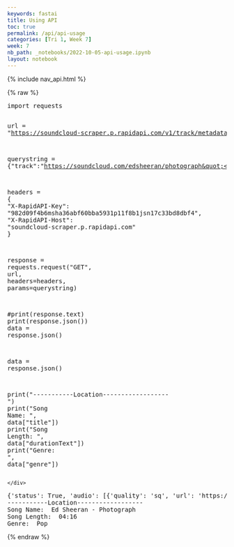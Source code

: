 ```yaml
---
keywords: fastai
title: Using API
toc: true
permalink: /api/api-usage
categories: [Tri 1, Week 7]
week: 7
nb_path: _notebooks/2022-10-05-api-usage.ipynb
layout: notebook
---
```


<!--
#################################################
### THIS FILE WAS AUTOGENERATED! DO NOT EDIT! ###
#################################################
# file to edit: _notebooks/2022-10-05-api-usage.ipynb
-->

<div class="container" id="notebook-container">
        
<div class="cell border-box-sizing text_cell rendered"><div class="inner_cell">
<div class="text_cell_render border-box-sizing rendered_html">
<p>{% include nav_api.html %}</p>

</div>
</div>
</div>
    {% raw %}
    
<div class="cell border-box-sizing code_cell rendered">
<div class="input">

<div class="inner_cell">
    <div class="input_area">
<div class=" highlight hl-ipython3"><pre><span></span><span class="kn">import</span> <span class="nn">requests</span>

<span class="n">url</span> <span class="o">=</span> <span class="s2">&quot;https://soundcloud-scraper.p.rapidapi.com/v1/track/metadata&quot;</span>

<span class="n">querystring</span> <span class="o">=</span> <span class="p">{</span><span class="s2">&quot;track&quot;</span><span class="p">:</span><span class="s2">&quot;https://soundcloud.com/edsheeran/photograph&quot;</span><span class="p">}</span>

<span class="n">headers</span> <span class="o">=</span> <span class="p">{</span>
	<span class="s2">&quot;X-RapidAPI-Key&quot;</span><span class="p">:</span> <span class="s2">&quot;982d09f4b6msha36abf60bba5931p11f8b1jsn17c33bd8dbf4&quot;</span><span class="p">,</span>
	<span class="s2">&quot;X-RapidAPI-Host&quot;</span><span class="p">:</span> <span class="s2">&quot;soundcloud-scraper.p.rapidapi.com&quot;</span>
<span class="p">}</span>

<span class="n">response</span> <span class="o">=</span> <span class="n">requests</span><span class="o">.</span><span class="n">request</span><span class="p">(</span><span class="s2">&quot;GET&quot;</span><span class="p">,</span> <span class="n">url</span><span class="p">,</span> <span class="n">headers</span><span class="o">=</span><span class="n">headers</span><span class="p">,</span> <span class="n">params</span><span class="o">=</span><span class="n">querystring</span><span class="p">)</span>

<span class="c1">#print(response.text)</span>
<span class="nb">print</span><span class="p">(</span><span class="n">response</span><span class="o">.</span><span class="n">json</span><span class="p">())</span>
<span class="n">data</span> <span class="o">=</span> <span class="n">response</span><span class="o">.</span><span class="n">json</span><span class="p">()</span>


<span class="n">data</span> <span class="o">=</span> <span class="n">response</span><span class="o">.</span><span class="n">json</span><span class="p">()</span>

<span class="nb">print</span><span class="p">(</span><span class="s2">&quot;-----------Location------------------ &quot;</span><span class="p">)</span>
<span class="nb">print</span><span class="p">(</span><span class="s2">&quot;Song Name: &quot;</span><span class="p">,</span> <span class="n">data</span><span class="p">[</span><span class="s2">&quot;title&quot;</span><span class="p">])</span>
<span class="nb">print</span><span class="p">(</span><span class="s2">&quot;Song Length: &quot;</span><span class="p">,</span> <span class="n">data</span><span class="p">[</span><span class="s2">&quot;durationText&quot;</span><span class="p">])</span>
<span class="nb">print</span><span class="p">(</span><span class="s2">&quot;Genre: &quot;</span><span class="p">,</span> <span class="n">data</span><span class="p">[</span><span class="s2">&quot;genre&quot;</span><span class="p">])</span>
</pre></div>

    </div>
</div>
</div>

<div class="output_wrapper">
<div class="output">

<div class="output_area">

<div class="output_subarea output_stream output_stdout output_text">
<pre>{&#39;status&#39;: True, &#39;audio&#39;: [{&#39;quality&#39;: &#39;sq&#39;, &#39;url&#39;: &#39;https://scd.dlod.link/?expire=1665543764240&amp;p=li__nXwG-uVEvu596qSzKi3tTkBYySKNPaAS8dA0earLClIuVC-amzjXUQ13OSaQxwn403whQwNs1KsbDEqlLBsR5aCOC_NY_AnOEOPrxEG6Ds0evXVNcrTFjmjR2BXsjImVsfOBH0iPcdc-jBkqGz2y_0CecZgyS2Er7UKCYPMDQ-1T4mmvoEXaIgDja-qK&amp;s=-UlbkXoRADrmf8ADZUnv6YCQkVcxBblyU8ebxioI1lk&#39;, &#39;durationMs&#39;: 256340, &#39;durationText&#39;: &#39;04:16&#39;, &#39;mimeType&#39;: &#39;audio/mpeg&#39;, &#39;extension&#39;: &#39;mp3&#39;}, {&#39;quality&#39;: &#39;sq&#39;, &#39;url&#39;: &#39;https://scd.dlod.link/?expire=1665543764240&amp;p=li__nXwG-uVEvu596qSzKh9P3OG15fB0SVlmfikjWRutPP7ZjkH8lF0i8WjeA3b2opt6pTpHmsV81Yn66xM3RJ6GdgSAd7BIdxdaZ6eayexpY37LfMh_vmmGuotdqSdrXroMarB0cRS2YPwI5j01aRBYaw_wkms7LaSGMQwaH_733cfJ6J6K29sKtvnfELXkvn5cg04eWo9ZDEyLh1KQtA&amp;s=B2OLl9v79rKjrXiAfopKpjTJUbqlQXsNzt3V2hjDvUM&#39;, &#39;durationMs&#39;: 256300, &#39;durationText&#39;: &#39;04:16&#39;, &#39;mimeType&#39;: &#39;audio/ogg; codecs=&#34;opus&#34;&#39;, &#39;extension&#39;: &#39;opus&#39;}], &#39;type&#39;: &#39;track&#39;, &#39;id&#39;: 213950659, &#39;permalink&#39;: &#39;https://soundcloud.com/edsheeran/photograph&#39;, &#39;createdAt&#39;: &#39;2015-07-09T12:01:58Z&#39;, &#39;lastModified&#39;: &#39;2022-08-31T09:53:52Z&#39;, &#39;title&#39;: &#39;Ed Sheeran - Photograph&#39;, &#39;caption&#39;: None, &#39;description&#39;: None, &#39;goPlus&#39;: False, &#39;durationMs&#39;: 256389, &#39;durationText&#39;: &#39;04:16&#39;, &#39;artworkUrl&#39;: &#39;https://i1.sndcdn.com/artworks-JnFMHGjmBOfR-0-original.jpg&#39;, &#39;releaseDate&#39;: &#39;2014-06-20T00:00:00Z&#39;, &#39;genre&#39;: &#39;Pop&#39;, &#39;labelName&#39;: &#39;Atlantic Records UK&#39;, &#39;license&#39;: &#39;all-rights-reserved&#39;, &#39;purchaseTitle&#39;: None, &#39;purchaseUrl&#39;: None, &#39;commentable&#39;: True, &#39;commentCount&#39;: 3984, &#39;likeCount&#39;: 360559, &#39;playCount&#39;: 32377538, &#39;repostCount&#39;: 18101, &#39;waveformUrl&#39;: &#39;https://wave.sndcdn.com/L50aarPT10pc_m.json&#39;, &#39;stationPermalink&#39;: &#39;https://soundcloud.com/discover/sets/track-stations:213950659&#39;, &#39;visuals&#39;: [], &#39;publisher&#39;: {&#39;albumTitle&#39;: &#39;x&#39;, &#39;artist&#39;: &#39;Ed Sheeran&#39;, &#39;writerComposer&#39;: None, &#39;upcOrEan&#39;: &#39;825646284535&#39;, &#39;isrc&#39;: &#39;GBAHS1400094&#39;, &#39;pLine&#39;: &#39;℗ 2014 Asylum Records UK, a Warner Music UK Company&#39;, &#39;cLine&#39;: &#39;© 2014 Asylum Records UK, a Warner Music UK Company&#39;}, &#39;tags&#39;: [], &#39;user&#39;: {&#39;type&#39;: &#39;user&#39;, &#39;id&#39;: 3685019, &#39;permalink&#39;: &#39;https://soundcloud.com/edsheeran&#39;, &#39;lastModified&#39;: &#39;2022-10-07T18:58:55Z&#39;, &#39;name&#39;: &#39;Ed Sheeran&#39;, &#39;avatarUrl&#39;: &#39;https://i1.sndcdn.com/avatars-U1RInSLvwOIqXr2Q-ztgMAw-original.jpg&#39;, &#39;followerCount&#39;: 2429998, &#39;city&#39;: &#39;&#39;, &#39;countryCode&#39;: None, &#39;verified&#39;: True, &#39;pro&#39;: False, &#39;proUnlimited&#39;: True, &#39;stationPermalink&#39;: &#39;https://soundcloud.com/discover/sets/artist-stations:3685019&#39;}}
-----------Location------------------ 
Song Name:  Ed Sheeran - Photograph
Song Length:  04:16
Genre:  Pop
</pre>
</div>
</div>

</div>
</div>

</div>
    {% endraw %}

</div>
 

